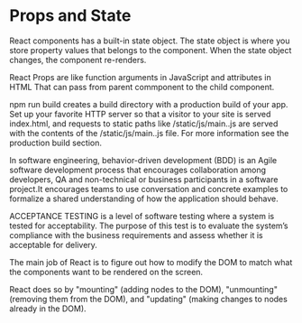 # Props and State

React components has a built-in state object. The state object is where you store property values that belongs to the component. When the state object changes, the component re-renders.

React Props are like function arguments in JavaScript and attributes in HTML That can pass from parent commponent to the child component.

npm run build creates a build directory with a production build of your app. Set up your favorite HTTP server so that a visitor to your site is served index.html, and requests to static paths like /static/js/main.<hash>.js are served with the contents of the /static/js/main.<hash>.js file. For more information see the production build section.

In software engineering, behavior-driven development (BDD) is an Agile software development process that encourages collaboration among developers, QA and non-technical or business participants in a software project.It encourages teams to use conversation and concrete examples to formalize a shared understanding of how the application should behave.

ACCEPTANCE TESTING is a level of software testing where a system is tested for acceptability. The purpose of this test is to evaluate the system’s compliance with the business requirements and assess whether it is acceptable for delivery.

The main job of React is to figure out how to modify the DOM to match what the components want to be rendered on the screen.

React does so by "mounting" (adding nodes to the DOM), "unmounting" (removing them from the DOM), and "updating" (making changes to nodes already in the DOM).
